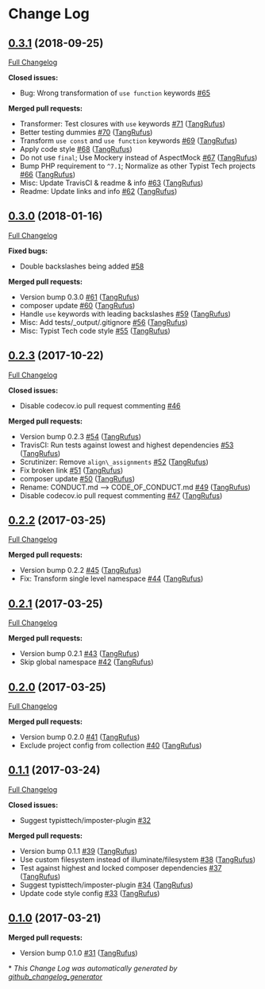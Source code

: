 # Change Log

## [0.3.1](https://github.com/TypistTech/imposter/tree/0.3.1) (2018-09-25)
[Full Changelog](https://github.com/TypistTech/imposter/compare/0.3.0...0.3.1)

**Closed issues:**

- Bug: Wrong transformation of `use function` keywords [\#65](https://github.com/TypistTech/imposter/issues/65)

**Merged pull requests:**

- Transformer: Test closures with `use` keywords [\#71](https://github.com/TypistTech/imposter/pull/71) ([TangRufus](https://github.com/TangRufus))
- Better testing dummies [\#70](https://github.com/TypistTech/imposter/pull/70) ([TangRufus](https://github.com/TangRufus))
- Transform `use const` and `use function` keywords [\#69](https://github.com/TypistTech/imposter/pull/69) ([TangRufus](https://github.com/TangRufus))
- Apply code style [\#68](https://github.com/TypistTech/imposter/pull/68) ([TangRufus](https://github.com/TangRufus))
- Do not use `final`; Use Mockery instead of AspectMock [\#67](https://github.com/TypistTech/imposter/pull/67) ([TangRufus](https://github.com/TangRufus))
- Bump PHP requirement to `^7.1`; Normalize as other Typist Tech projects [\#66](https://github.com/TypistTech/imposter/pull/66) ([TangRufus](https://github.com/TangRufus))
- Misc: Update TravisCI & readme & info [\#63](https://github.com/TypistTech/imposter/pull/63) ([TangRufus](https://github.com/TangRufus))
- Readme: Update links and info [\#62](https://github.com/TypistTech/imposter/pull/62) ([TangRufus](https://github.com/TangRufus))

## [0.3.0](https://github.com/TypistTech/imposter/tree/0.3.0) (2018-01-16)
[Full Changelog](https://github.com/TypistTech/imposter/compare/0.2.3...0.3.0)

**Fixed bugs:**

- Double backslashes being added [\#58](https://github.com/TypistTech/imposter/issues/58)

**Merged pull requests:**

- Version bump 0.3.0 [\#61](https://github.com/TypistTech/imposter/pull/61) ([TangRufus](https://github.com/TangRufus))
- composer update [\#60](https://github.com/TypistTech/imposter/pull/60) ([TangRufus](https://github.com/TangRufus))
- Handle `use` keywords with leading backslashes [\#59](https://github.com/TypistTech/imposter/pull/59) ([TangRufus](https://github.com/TangRufus))
- Misc: Add tests/\_output/.gitignore [\#56](https://github.com/TypistTech/imposter/pull/56) ([TangRufus](https://github.com/TangRufus))
- Misc: Typist Tech code style [\#55](https://github.com/TypistTech/imposter/pull/55) ([TangRufus](https://github.com/TangRufus))

## [0.2.3](https://github.com/TypistTech/imposter/tree/0.2.3) (2017-10-22)
[Full Changelog](https://github.com/TypistTech/imposter/compare/0.2.2...0.2.3)

**Closed issues:**

- Disable codecov.io pull request commenting [\#46](https://github.com/TypistTech/imposter/issues/46)

**Merged pull requests:**

- Version bump 0.2.3 [\#54](https://github.com/TypistTech/imposter/pull/54) ([TangRufus](https://github.com/TangRufus))
- TravisCI: Run tests against lowest and highest dependencies [\#53](https://github.com/TypistTech/imposter/pull/53) ([TangRufus](https://github.com/TangRufus))
- Scrutinizer: Remove `align\_assignments` [\#52](https://github.com/TypistTech/imposter/pull/52) ([TangRufus](https://github.com/TangRufus))
- Fix broken link [\#51](https://github.com/TypistTech/imposter/pull/51) ([TangRufus](https://github.com/TangRufus))
- composer update [\#50](https://github.com/TypistTech/imposter/pull/50) ([TangRufus](https://github.com/TangRufus))
- Rename: CONDUCT.md --\> CODE\_OF\_CONDUCT.md [\#49](https://github.com/TypistTech/imposter/pull/49) ([TangRufus](https://github.com/TangRufus))
- Disable codecov.io pull request commenting [\#47](https://github.com/TypistTech/imposter/pull/47) ([TangRufus](https://github.com/TangRufus))

## [0.2.2](https://github.com/TypistTech/imposter/tree/0.2.2) (2017-03-25)
[Full Changelog](https://github.com/TypistTech/imposter/compare/0.2.1...0.2.2)

**Merged pull requests:**

- Version bump 0.2.2 [\#45](https://github.com/TypistTech/imposter/pull/45) ([TangRufus](https://github.com/TangRufus))
- Fix: Transform single level namespace [\#44](https://github.com/TypistTech/imposter/pull/44) ([TangRufus](https://github.com/TangRufus))

## [0.2.1](https://github.com/TypistTech/imposter/tree/0.2.1) (2017-03-25)
[Full Changelog](https://github.com/TypistTech/imposter/compare/0.2.0...0.2.1)

**Merged pull requests:**

- Version bump 0.2.1 [\#43](https://github.com/TypistTech/imposter/pull/43) ([TangRufus](https://github.com/TangRufus))
- Skip global namespace [\#42](https://github.com/TypistTech/imposter/pull/42) ([TangRufus](https://github.com/TangRufus))

## [0.2.0](https://github.com/TypistTech/imposter/tree/0.2.0) (2017-03-25)
[Full Changelog](https://github.com/TypistTech/imposter/compare/0.1.1...0.2.0)

**Merged pull requests:**

- Version bump 0.2.0 [\#41](https://github.com/TypistTech/imposter/pull/41) ([TangRufus](https://github.com/TangRufus))
- Exclude project config from collection [\#40](https://github.com/TypistTech/imposter/pull/40) ([TangRufus](https://github.com/TangRufus))

## [0.1.1](https://github.com/TypistTech/imposter/tree/0.1.1) (2017-03-24)
[Full Changelog](https://github.com/TypistTech/imposter/compare/0.1.0...0.1.1)

**Closed issues:**

- Suggest typisttech/imposter-plugin [\#32](https://github.com/TypistTech/imposter/issues/32)

**Merged pull requests:**

- Version bump 0.1.1 [\#39](https://github.com/TypistTech/imposter/pull/39) ([TangRufus](https://github.com/TangRufus))
- Use custom filesystem instead of illuminate/filesystem [\#38](https://github.com/TypistTech/imposter/pull/38) ([TangRufus](https://github.com/TangRufus))
- Test against highest and locked composer dependencies [\#37](https://github.com/TypistTech/imposter/pull/37) ([TangRufus](https://github.com/TangRufus))
- Suggest typisttech/imposter-plugin [\#34](https://github.com/TypistTech/imposter/pull/34) ([TangRufus](https://github.com/TangRufus))
- Update code style config [\#33](https://github.com/TypistTech/imposter/pull/33) ([TangRufus](https://github.com/TangRufus))

## [0.1.0](https://github.com/TypistTech/imposter/tree/0.1.0) (2017-03-21)
**Merged pull requests:**

- Version bump 0.1.0 [\#31](https://github.com/TypistTech/imposter/pull/31) ([TangRufus](https://github.com/TangRufus))



\* *This Change Log was automatically generated by [github_changelog_generator](https://github.com/skywinder/Github-Changelog-Generator)*